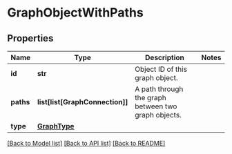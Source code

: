 # GraphObjectWithPaths

## Properties
Name | Type | Description | Notes
------------ | ------------- | ------------- | -------------
**id** | **str** | Object ID of this graph object. | 
**paths** | **list[list[GraphConnection]]** | A path through the graph between two graph objects. | 
**type** | [**GraphType**](GraphType.md) |  | 

[[Back to Model list]](../README.md#documentation-for-models) [[Back to API list]](../README.md#documentation-for-api-endpoints) [[Back to README]](../README.md)


